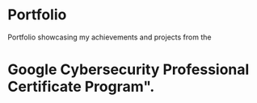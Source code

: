 # Portfolio
Portfolio showcasing my achievements and projects from the 
# Google Cybersecurity Professional Certificate Program".
